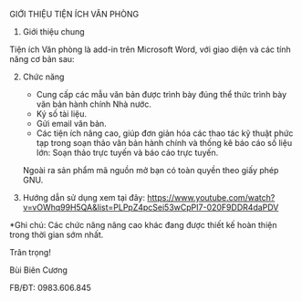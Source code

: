 GIỚI THIỆU TIỆN ÍCH VĂN PHÒNG
1.	Giới thiệu chung

Tiện ích Văn phòng là add-in trên Microsoft Word, với giao diện và các tính năng cơ bản sau:
 
2.	Chức năng
	+ Cung cấp các mẫu văn bản được trình bày đúng thể thức trình bày văn bản hành chính Nhà nước.
	+ Ký số tài liệu.
	+ Gửi email văn bản.
	+ Các tiện ích nâng cao, giúp đơn giản hóa các thao tác kỹ thuật phức tạp trong soạn thảo văn bản hành chính và thống kê báo cáo số liệu lớn: Soạn thảo trực tuyến và báo cáo trực tuyến.
	
	Ngoài ra sản phẩm mã nguồn mở bạn có toàn quyền theo giấy phép GNU.
	
3.	Hướng dẫn sử dụng
xem tại đây: https://www.youtube.com/watch?v=vOWhq99H5QA&list=PLPpZ4pcSei53wCpPI7-020F9DDR4daPDV

*Ghi chú: Các chức năng nâng cao khác đang được thiết kế hoàn thiện trong thời gian sớm nhất.

Trân trọng!

Bùi Biên Cương

FB/ĐT: 0983.606.845


